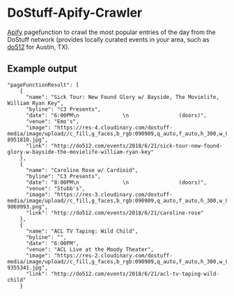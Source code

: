 # DoStuff-Apify-Crawler

[Apify](http://apify.com) pagefunction to crawl the most popular entries of the day from the DoStuff network (provides locally curated events in your area, such as [do512](http://do512.com) for Austin, TX).

## Example output
```
"pageFunctionResult": [
    {
      "name": "Sick Tour: New Found Glory w/ Bayside, The Movielife, William Ryan Key",
      "byline": "C3 Presents",
      "date": "6:00PM\n              \n                (doors)",
      "venue": "Emo's",
      "image": "https://res-4.cloudinary.com/dostuff-media/image/upload//c_fill,g_faces,b_rgb:090909,q_auto,f_auto,h_300,w_864/v1516124732/event-8951810.jpg",
      "link": "http://do512.com/events/2018/6/21/sick-tour-new-found-glory-w-bayside-the-movielife-william-ryan-key"
    },
    {
      "name": "Caroline Rose w/ Cardioid",
      "byline": "C3 Presents",
      "date": "8:00PM\n              \n                (doors)",
      "venue": "Stubb's",
      "image": "https://res-3.cloudinary.com/dostuff-media/image/upload//c_fill,g_faces,b_rgb:090909,q_auto,f_auto,h_300,w_864/v1518638896/event-9069993.png",
      "link": "http://do512.com/events/2018/6/21/caroline-rose"
    },
    {
      "name": "ACL TV Taping: Wild Child",
      "byline": "",
      "date": "6:00PM",
      "venue": "ACL Live at the Moody Theater",
      "image": "https://res-2.cloudinary.com/dostuff-media/image/upload//c_fill,g_faces,b_rgb:090909,q_auto,f_auto,h_300,w_864/v1525123989/event-9355341.jpg",
      "link": "http://do512.com/events/2018/6/21/acl-tv-taping-wild-child"
    }
```
    
